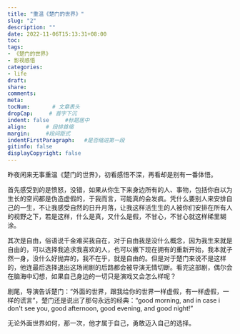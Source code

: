```yaml
---
title: "重温《楚门的世界》"
slug: "2"
description: ""
date: 2022-11-06T15:13:31+08:00
toc: 
tags: 
- 《楚门的世界》
- 影视感悟
categories:
- life
draft: 
share:
comments:
meta: 
tocNum:       # 文章表头
dropCap:     # 首字下沉
indent: false     #标题居中
align:      # 段排首缩
margin:     #段间距式
indentFirstParagraph:   #是否缩进第一段
gitinfo: false
displayCopyright: false
---
```


昨夜闲来无事重温《楚门的世界》，初看感悟不深，再看却是别有一番体悟。

首先感受到的是愤怒，没错，如果从你生下来身边所有的人、事物，包括你自以为生长的空间都是伪造虚假的，于我而言，可能真的会发疯。凭什么要别人来安排自己的一生，不让我感受自然的日升月落，让我这样活生生的人被你们安排在所有人的视野之下，若是这样，什么是真，又什么是假，不甘心，不甘心就这样稀里糊涂。

其次是自由，俗语说千金难买我自在，对于自由我是没什么概念，因为我生来就是自由的，可以选择我追求我喜欢的人，也可以撇下现在拥有的重新开始，我本就孑然一身，没什么好抛弃的，我不在乎，就是自由的。但是对于楚门来说不是这样的，他连最后选择退出这场闹剧的后路都会被导演无情切断。看完这部剧，偶尔会在脑海中幻想，如果自己身边的一切只是演戏又会怎么样呢？

剧尾，导演告诉楚门：“外面的世界，跟我给你的世界一样虚假，有一样虚假，一样的谎言”，楚门还是说出了那句永远的经典：“good morning, and in case i don't see you, good afternoon, good evening, and good night!”

无论外面世界如何，那一次，他才属于自己，勇敢迈入自己的选择。



